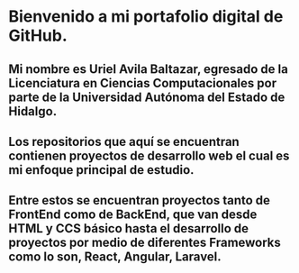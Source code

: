 # Bienvenido a mi portafolio digital de GitHub.

## Mi nombre es Uriel Avila Baltazar, egresado de la Licenciatura en Ciencias Computacionales por parte de la Universidad Autónoma del Estado de Hidalgo.

## Los repositorios que aquí se encuentran contienen proyectos de desarrollo web el cual es mi enfoque principal de estudio.

## Entre estos se encuentran proyectos tanto de FrontEnd como de BackEnd, que van desde HTML y CCS básico hasta el desarrollo de proyectos por medio de diferentes Frameworks como lo son, React, Angular, Laravel.

<!---
UrielAvilaBaltazar/UrielAvilaBaltazar is a ✨ special ✨ repository because its `README.md` (this file) appears on your GitHub profile.
You can click the Preview link to take a look at your changes.
--->
